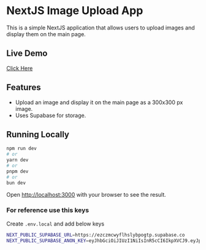
# NextJS Image Upload App

This is a simple NextJS application that allows users to upload images and display them on the main page.

## Live Demo
[Click Here](https://upload-image-rouge.vercel.app/)

## Features
- Upload an image and display it on the main page as a 300x300 px image.
- Uses Supabase for storage.


## Running Locally
```bash
npm run dev
# or
yarn dev
# or
pnpm dev
# or
bun dev
```

Open [http://localhost:3000](http://localhost:3000) with your browser to see the result.

### For reference use this keys
Create `.env.local` and add below keys
```bash
NEXT_PUBLIC_SUPABASE_URL=https://ezczmcwyflhslybpogtp.supabase.co
NEXT_PUBLIC_SUPABASE_ANON_KEY=eyJhbGciOiJIUzI1NiIsInR5cCI6IkpXVCJ9.eyJpc3MiOiJzdXBhYmFzZSIsInJlZiI6ImV6Y3ptY3d5Zmxoc2x5YnBvZ3RwIiwicm9sZSI6ImFub24iLCJpYXQiOjE3MjE0MDQ5NzcsImV4cCI6MjAzNjk4MDk3N30.nFiqiAj9S4vM-GeU3gdVlLl8B65HE0n8npCJWbPR1dk
```
